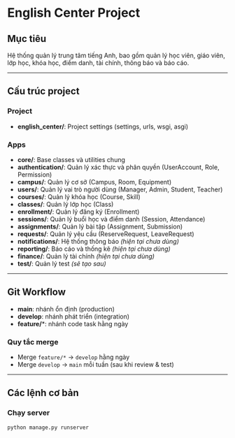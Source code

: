 # English Center Project

## Mục tiêu
Hệ thống quản lý trung tâm tiếng Anh, bao gồm quản lý học viên, giáo viên, lớp học, khóa học, điểm danh, tài chính, thông báo và báo cáo.

---

## Cấu trúc project

### Project
- **english_center/**: Project settings (settings, urls, wsgi, asgi)

### Apps
- **core/**: Base classes và utilities chung  
- **authentication/**: Quản lý xác thực và phân quyền (UserAccount, Role, Permission)  
- **campus/**: Quản lý cơ sở (Campus, Room, Equipment)  
- **users/**: Quản lý vai trò người dùng (Manager, Admin, Student, Teacher)  
- **courses/**: Quản lý khóa học (Course, Skill)  
- **classes/**: Quản lý lớp học (Class)  
- **enrollment/**: Quản lý đăng ký (Enrollment)  
- **sessions/**: Quản lý buổi học và điểm danh (Session, Attendance)  
- **assignments/**: Quản lý bài tập (Assignment, Submission)  
- **requests/**: Quản lý yêu cầu (ReserveRequest, LeaveRequest)  
- **notifications/**: Hệ thống thông báo *(hiện tại chưa dùng)*  
- **reporting/**: Báo cáo và thống kê *(hiện tại chưa dùng)*  
- **finance/**: Quản lý tài chính *(hiện tại chưa dùng)*  
- **test/**: Quản lý test *(sẽ tạo sau)*  

---

## Git Workflow

- **main**: nhánh ổn định (production)  
- **develop**: nhánh phát triển (integration)  
- **feature/***: nhánh code task hằng ngày  

### Quy tắc merge
- Merge `feature/*` → `develop` hằng ngày  
- Merge `develop` → `main` mỗi tuần (sau khi review & test)  

---

## Các lệnh cơ bản

### Chạy server
```bash
python manage.py runserver
